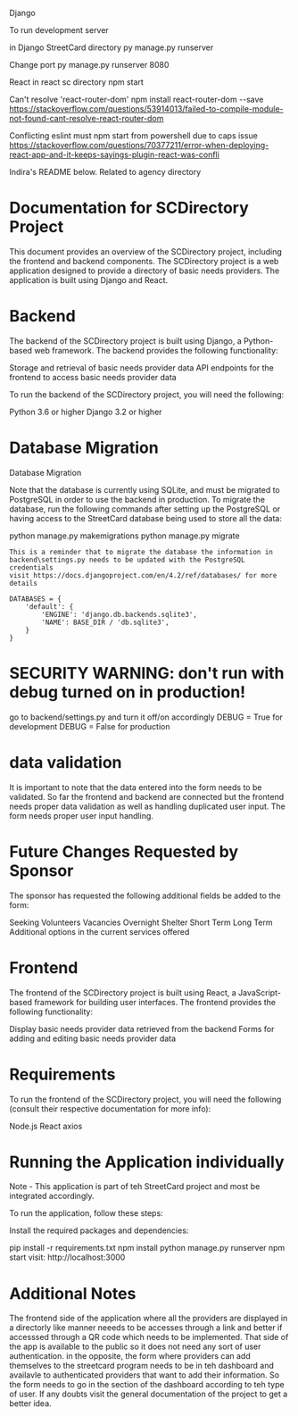 Django

To run development server

in Django StreetCard directory
    py manage.py runserver

Change port
    py manage.py runserver 8080

React
in react sc directory
    npm start

Can't resolve 'react-router-dom'
npm install react-router-dom --save
https://stackoverflow.com/questions/53914013/failed-to-compile-module-not-found-cant-resolve-react-router-dom

Conflicting eslint
must npm start from powershell due to caps issue
https://stackoverflow.com/questions/70377211/error-when-deploying-react-app-and-it-keeps-sayings-plugin-react-was-confli

Indira's README below. Related to agency directory

# Documentation for SCDirectory Project

This document provides an overview of the SCDirectory project, including the frontend and backend components.
The SCDirectory project is a web application designed to provide a directory of basic needs providers.
The application is built using Django and React.

# Backend

The backend of the SCDirectory project is built using Django, a Python-based web framework. The backend provides the following functionality:

Storage and retrieval of basic needs provider data
API endpoints for the frontend to access basic needs provider data

To run the backend of the SCDirectory project, you will need the following:

Python 3.6 or higher
Django 3.2 or higher

# Database Migration

Database Migration

Note that the database is currently using SQLite, and must be migrated to PostgreSQL in order to use the backend in production. To migrate the database, run the following commands after setting up the PostgreSQL or having access to the StreetCard database being used to store all the data:

python manage.py makemigrations
python manage.py migrate

```
This is a reminder that to migrate the database the information in backend\settings.py needs to be updated with the PostgreSQL credentials
visit https://docs.djangoproject.com/en/4.2/ref/databases/ for more details

DATABASES = {
    'default': {
        'ENGINE': 'django.db.backends.sqlite3',
        'NAME': BASE_DIR / 'db.sqlite3',
    }
}
```

# SECURITY WARNING: don't run with debug turned on in production!

go to backend/settings.py and turn it off/on accordingly
DEBUG = True for development
DEBUG = False for production

# data validation

It is important to note that the data entered into the form needs to be validated.
So far the frontend and backend are connected but the frontend needs proper data validation as well as handling duplicated user input. The form
needs proper user input handling.

# Future Changes Requested by Sponsor

The sponsor has requested the following additional fields be added to the form:

Seeking Volunteers
Vacancies
Overnight Shelter
Short Term
Long Term
Additional options in the current services offered

# Frontend

The frontend of the SCDirectory project is built using React, a JavaScript-based framework for building user interfaces. The frontend provides the following functionality:

Display basic needs provider data retrieved from the backend
Forms for adding and editing basic needs provider data

# Requirements

To run the frontend of the SCDirectory project, you will need the following (consult their respective documentation for more info):

Node.js
React
axios

# Running the Application individually

Note - This application is part of teh StreetCard project and most be integrated accordingly.

To run the application, follow these steps:

Install the required packages and dependencies:

pip install -r requirements.txt
npm install
python manage.py runserver
npm start
visit: http://localhost:3000

# Additional Notes

The frontend side of the application where all the providers are displayed in a directorly like manner
neeeds to be accesses through a link and better if accesssed through a QR code which needs to be implemented.
That side of the app is available to the public so it does not need any sort of user authentication. in the opposite,
the form where providers can add themselves to the streetcard program needs to be in teh dashboard and availavle to authenticated
providers that want to add their information. So the form needs to go in the section of the dashboard according to teh type of user.
If any doubts visit the general documentation of the project to get a better idea.
